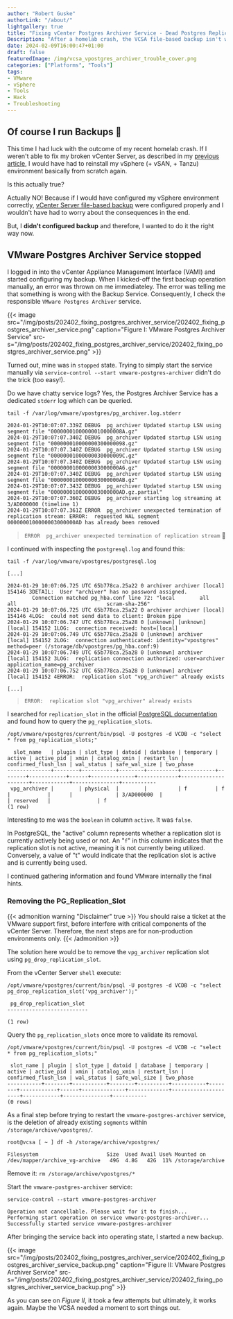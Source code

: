 ```yaml
---
author: "Robert Guske"
authorLink: "/about/"
lightgallery: true
title: "Fixing vCenter Postgres Archiver Service - Dead Postgres Replication Slot"
Description: "After a homelab crash, the VCSA file-based backup isn't working anymore. In this post I'm describing how I was able to get the VMware Postgres Archiver service back into operating state by interfere with vCenters vPostgres instance."
date: 2024-02-09T16:00:47+01:00
draft: false
featuredImage: /img/vcsa_vpostgres_archiver_trouble_cover.png
categories: ["Platforms", "Tools"]
tags:
- VMware
- vSphere
- Tools
- Hack
- Troubleshooting
---
```


## Of course I run Backups :lying_face:

This time I had luck with the outcome of my recent homelab crash. If I weren't able to fix my broken vCenter Server, as described in my [previous article](https://rguske.github.io/post/database-resurrection-reviving-postgres-on-vmware-vcenter/), I would have had to reinstall my vSphere (+ vSAN, + Tanzu) environment basically from scratch again.

Is this actually true?

Actually NO! Because if I would have configured my vSphere environment correctly, [vCenter Server file-based backup](https://docs.vmware.com/en/VMware-vSphere/8.0/vsphere-vcenter-installation/GUID-3EAED005-B0A3-40CF-B40D-85AD247D7EA4.html) were configured properly and I wouldn't have had to worry about the consequences in the end.

But, I **didn't configured backup** and therefore, I wanted to do it the right way now.

## VMware Postgres Archiver Service stopped

I logged in into the vCenter Appliance Management Interface (VAMI) and started configuring my backup. When I kicked-off the first backup operation manually, an error was thrown on me immediateley. The error was telling me that something is wrong with the Backup Service. Consequently, I check the responsible `VMware Postgres Archiver` service.

{{< image src="/img/posts/202402_fixing_postgres_archiver_service/202402_fixing_postgres_archiver_service.png" caption="Figure I: VMware Postgres Archiver Service" src-s="/img/posts/202402_fixing_postgres_archiver_service/202402_fixing_postgres_archiver_service.png" >}}

Turned out, mine was in `stopped` state. Trying to simply start the service manually via `service-control --start vmware-postgres-archiver` didn't do the trick (too easy!).

Do we have chatty service logs? Yes, the Postgres Archiver Service has a dedicated `stderr` log which can be queried.

`tail -f /var/log/vmware/vpostgres/pg_archiver.log.stderr`

```shell
2024-01-29T10:07:07.339Z DEBUG  pg_archiver Updated startup LSN using segment file "00000001000000010000008A.gz"
2024-01-29T10:07:07.340Z DEBUG  pg_archiver Updated startup LSN using segment file "000000010000000300000098.gz"
2024-01-29T10:07:07.340Z DEBUG  pg_archiver Updated startup LSN using segment file "00000001000000030000009C.gz"
2024-01-29T10:07:07.340Z DEBUG  pg_archiver Updated startup LSN using segment file "0000000100000003000000A6.gz"
2024-01-29T10:07:07.340Z DEBUG  pg_archiver Updated startup LSN using segment file "0000000100000003000000AB.gz"
2024-01-29T10:07:07.343Z DEBUG  pg_archiver Updated startup LSN using segment file "0000000100000003000000AD.gz.partial"
2024-01-29T10:07:07.360Z DEBUG  pg_archiver starting log streaming at 3/AD000000 (timeline 1)
2024-01-29T10:07:07.361Z ERROR  pg_archiver unexpected termination of replication stream: ERROR:  requested WAL segment 0000000100000003000000AD has already been removed
```

> `ERROR  pg_archiver unexpected termination of replication stream` :thinking:

I continued with inspecting the `postgresql.log` and found this:

```shell
tail -f /var/log/vmware/vpostgres/postgresql.log

[...]

2024-01-29 10:07:06.725 UTC 65b778ca.25a22 0 archiver archiver [local] 154146 3DETAIL:  User "archiver" has no password assigned.
        Connection matched pg_hba.conf line 72: "local        all             all                             scram-sha-256"
2024-01-29 10:07:06.725 UTC 65b778ca.25a22 0 archiver archiver [local] 154146 4LOG:  could not send data to client: Broken pipe
2024-01-29 10:07:06.747 UTC 65b778ca.25a28 0 [unknown] [unknown] [local] 154152 1LOG:  connection received: host=[local]
2024-01-29 10:07:06.749 UTC 65b778ca.25a28 0 [unknown] archiver [local] 154152 2LOG:  connection authenticated: identity="vpostgres" method=peer (/storage/db/vpostgres/pg_hba.conf:9)
2024-01-29 10:07:06.749 UTC 65b778ca.25a28 0 [unknown] archiver [local] 154152 3LOG:  replication connection authorized: user=archiver application_name=pg_archiver
2024-01-29 10:07:06.752 UTC 65b778ca.25a28 0 [unknown] archiver [local] 154152 4ERROR:  replication slot "vpg_archiver" already exists

[...]
```

> `ERROR:  replication slot "vpg_archiver" already exists`

I searched for `replication_slot` in the official [PostgreSQL documentation](https://www.postgresql.org/docs/14/view-pg-replication-slots.html) and found how to query the `pg_replication_slots`.

```shell
/opt/vmware/vpostgres/current/bin/psql -U postgres -d VCDB -c "select * from pg_replication_slots;"

  slot_name   | plugin | slot_type | datoid | database | temporary | active | active_pid | xmin | catalog_xmin | restart_lsn | confirmed_flush_lsn | wal_status | safe_wal_size | two_phase
--------------+--------+-----------+--------+----------+-----------+--------+------------+------+--------------+-------------+---------------------+------------+---------------+-----------
 vpg_archiver |        | physical  |        |          | f         | f      |            |      |              | 3/AD000000  |                     | reserved   |               | f
(1 row)
```

Interesting to me was the `boolean` in column `active`. It was `false`.

In PostgreSQL, the "active" column represents whether a replication slot is currently actively being used or not. An "`f`" in this column indicates that the replication slot is not active, meaning it is not currently being utilized. Conversely, a value of "t" would indicate that the replication slot is active and is currently being used.

I continued gathering information and found VMware internally the final hints.

### Removing the PG_Replication_Slot

{{< admonition warning "Disclaimer" true >}}
You should raise a ticket at the VMware support first, before interfere with critical components of the vCenter Server. Therefore, the next steps are for non-production environments only.
{{< /admonition >}}

The solution here would be to remove the `vpg_archiver` replication slot using `pg_drop_replication_slot`.

From the vCenter Server `shell` execute:

```shell
/opt/vmware/vpostgres/current/bin/psql -U postgres -d VCDB -c "select pg_drop_replication_slot('vpg_archiver');"

 pg_drop_replication_slot
--------------------------

(1 row)
```

Query the `pg_replication_slots` once more to validate its removal.

```shell
/opt/vmware/vpostgres/current/bin/psql -U postgres -d VCDB -c "select * from pg_replication_slots;"

 slot_name | plugin | slot_type | datoid | database | temporary | active | active_pid | xmin | catalog_xmin | restart_lsn | confirmed_flush_lsn | wal_status | safe_wal_size | two_phase
-----------+--------+-----------+--------+----------+-----------+--------+------------+------+--------------+-------------+---------------------+------------+---------------+-----------
(0 rows)
```

As a final step before trying to restart the `vmware-postgres-archiver` service, is the deletion of already existing `segments` within `/storage/archive/vpostgres/`.

```shell
root@vcsa [ ~ ] df -h /storage/archive/vpostgres/

Filesystem                      Size  Used Avail Use% Mounted on
/dev/mapper/archive_vg-archive   49G  4.8G   42G  11% /storage/archive
```

Remove it: `rm /storage/archive/vpostgres/*`

Start the `vmware-postgres-archiver` service:

```shell
service-control --start vmware-postgres-archiver

Operation not cancellable. Please wait for it to finish...
Performing start operation on service vmware-postgres-archiver...
Successfully started service vmware-postgres-archiver
```

After bringing the service back into operating state, I started a new backup.

{{< image src="/img/posts/202402_fixing_postgres_archiver_service/202402_fixing_postgres_archiver_service_backup.png" caption="Figure II: VMware Postgres Archiver Service" src-s="/img/posts/202402_fixing_postgres_archiver_service/202402_fixing_postgres_archiver_service_backup.png" >}}

As you can see on *Figure II*, it took a few attempts but ultimately, it works again. Maybe the VCSA needed a moment to sort things out.
